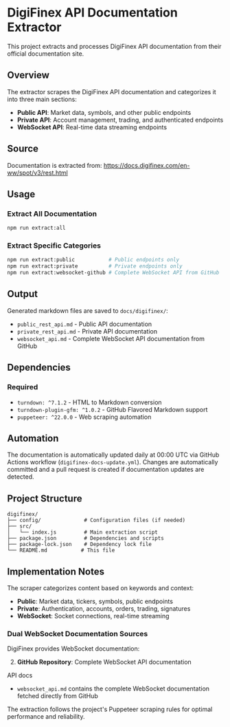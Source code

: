 # DigiFinex API Documentation Extractor

This project extracts and processes DigiFinex API documentation from their
official documentation site.

## Overview

The extractor scrapes the DigiFinex API documentation and categorizes it into
three main sections:

- **Public API**: Market data, symbols, and other public endpoints
- **Private API**: Account management, trading, and authenticated endpoints
- **WebSocket API**: Real-time data streaming endpoints

## Source

Documentation is extracted from:
https://docs.digifinex.com/en-ww/spot/v3/rest.html

## Usage

### Extract All Documentation

```bash
npm run extract:all
```

### Extract Specific Categories

```bash
npm run extract:public           # Public endpoints only
npm run extract:private          # Private endpoints only
npm run extract:websocket-github # Complete WebSocket API from GitHub
```

## Output

Generated markdown files are saved to `docs/digifinex/`:

- `public_rest_api.md` - Public API documentation
- `private_rest_api.md` - Private API documentation
- `websocket_api.md` - Complete WebSocket API documentation from GitHub

## Dependencies

### Required

- `turndown: ^7.1.2` - HTML to Markdown conversion
- `turndown-plugin-gfm: ^1.0.2` - GitHub Flavored Markdown support
- `puppeteer: ^22.0.0` - Web scraping automation

## Automation

The documentation is automatically updated daily at 00:00 UTC via GitHub Actions
workflow (`digifinex-docs-update.yml`). Changes are automatically committed and
a pull request is created if documentation updates are detected.

## Project Structure

```
digifinex/
├── config/              # Configuration files (if needed)
├── src/
│   └── index.js         # Main extraction script
├── package.json         # Dependencies and scripts
├── package-lock.json    # Dependency lock file
└── README.md           # This file
```

## Implementation Notes

The scraper categorizes content based on keywords and context:

- **Public**: Market data, tickers, symbols, public endpoints
- **Private**: Authentication, accounts, orders, trading, signatures
- **WebSocket**: Socket connections, real-time streaming

### Dual WebSocket Documentation Sources

DigiFinex provides WebSocket documentation:

2. **GitHub Repository**: Complete WebSocket API documentation

API docs

- `websocket_api.md` contains the complete WebSocket documentation fetched
  directly from GitHub

The extraction follows the project's Puppeteer scraping rules for optimal
performance and reliability.
